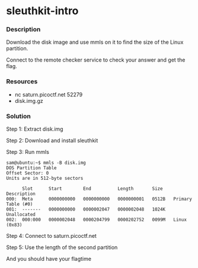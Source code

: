 # sleuthkit-intro

### Description

Download the disk image and use mmls on it to find the size of the Linux partition. 

Connect to the remote checker service to check your answer and get the flag. 

### Resources

- nc saturn.picoctf.net 52279
- disk.img.gz

### Solution

Step 1: Extract disk.img

Step 2: Download and install sleuthkit

Step 3: Run mmls

```console
sam@ubuntu:~$ mmls -B disk.img
DOS Partition Table
Offset Sector: 0
Units are in 512-byte sectors

      Slot      Start        End          Length       Size    Description
000:  Meta      0000000000   0000000000   0000000001   0512B   Primary Table (#0)
001:  -------   0000000000   0000002047   0000002048   1024K   Unallocated
002:  000:000   0000002048   0000204799   0000202752   0099M   Linux (0x83)
```

Step 4: Connect to saturn.picoctf.net 

Step 5: Use the length of the second partition

And you should have your flagtime